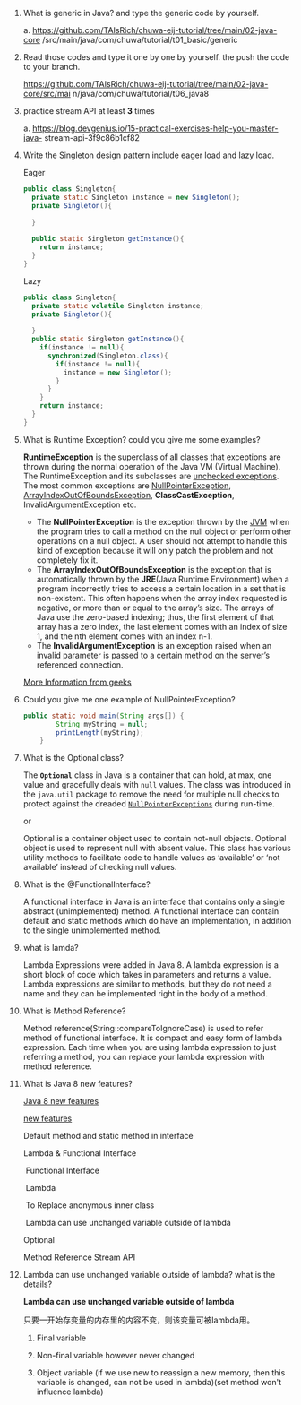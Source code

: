 1. What is generic in Java? and type the generic code by yourself.

   a. https://github.com/TAIsRich/chuwa-eij-tutorial/tree/main/02-java-core /src/main/java/com/chuwa/tutorial/t01_basic/generic

2. Read those codes and type it one by one by yourself. the push the code to your branch.

   https://github.com/TAIsRich/chuwa-eij-tutorial/tree/main/02-java-core/src/mai n/java/com/chuwa/tutorial/t06_java8

3. practice stream API at least **3** times

   a. https://blog.devgenius.io/15-practical-exercises-help-you-master-java- stream-api-3f9c86b1cf82

4. Write the Singleton design pattern include eager load and lazy load.

   Eager

   ```Java
   public class Singleton{
     private static Singleton instance = new Singleton();
     private Singleton(){
       
     }
     
     public static Singleton getInstance(){
       return instance;
     }
   }
   ```

   Lazy

   ```Java
   public class Singleton{
     private static volatile Singleton instance;
     private Singleton(){
       
     }
     public static Singleton getInstance(){
       if(instance != null){
         synchronized(Singleton.class){
           if(instance != null){
             instance = new Singleton();
           }
         }
       }
       return instance;
     }
   }
   ```

   

5. What is Runtime Exception? could you give me some examples?

   **RuntimeException** is the superclass of all classes that exceptions are thrown during the normal operation of the Java VM (Virtual Machine). The RuntimeException and its subclasses are [unchecked exceptions](https://www.google.com/url?client=internal-element-cse&cx=009682134359037907028:tj6eafkv_be&q=https://www.geeksforgeeks.org/checked-vs-unchecked-exceptions-in-java/&sa=U&ved=2ahUKEwiRiMjznP_sAhV4_3MBHbDuCtYQFjAAegQIABAC&usg=AOvVaw3B1vvu7Ab_7OyiJDZG8g2j). The most common exceptions are [NullPointerException](https://www.google.com/url?client=internal-element-cse&cx=009682134359037907028:tj6eafkv_be&q=https://www.geeksforgeeks.org/null-pointer-exception-in-java/&sa=U&ved=2ahUKEwj5zenEnf_sAhXA_XMBHQHzAuUQFjAAegQIBRAC&usg=AOvVaw1efWYJGuOZJPqaZe7uGNfK), [ArrayIndexOutOfBoundsException](https://www.google.com/url?client=internal-element-cse&cx=009682134359037907028:tj6eafkv_be&q=https://www.geeksforgeeks.org/understanding-array-indexoutofbounds-exception-in-java/&sa=U&ved=2ahUKEwj4tePNnf_sAhXymeYKHdAnBRkQFjAAegQIAxAC&usg=AOvVaw2RigQ00_BuOT6APVLX8YqE), **ClassCastException**, InvalidArgumentException etc.

   - The **NullPointerException** is the exception thrown by the [JVM](https://www.geeksforgeeks.org/jvm-works-jvm-architecture/) when the program tries to call a method on the null object or perform other operations on a null object. A user should not attempt to handle this kind of exception because it will only patch the problem and not completely fix it.
   - The **ArrayIndexOutOfBoundsException** is the exception that is automatically thrown by the **JRE**(Java Runtime Environment) when a program incorrectly tries to access a certain location in a set that is non-existent. This often happens when the array index requested is negative, or more than or equal to the array’s size. The arrays of Java use the zero-based indexing; thus, the first element of that array has a zero index, the last element comes with an index of size 1, and the nth element comes with an index n-1.
   - The **InvalidArgumentException** is an exception raised when an invalid parameter is passed to a certain method on the server’s referenced connection.

   [More Information from geeks](https://www.geeksforgeeks.org/java-program-to-handle-runtime-exceptions/)

6. Could you give me one example of NullPointerException?

   ```java
   public static void main(String args[]) {
           String myString = null;
           printLength(myString);
       }
   ```

   

7. What is the Optional class?

   The **`Optional`** class in Java is a container that can hold, at max, one value and gracefully deals with `null` values. The class was introduced in the `java.util` package to remove the need for multiple null checks to protect against the dreaded [`NullPointerExceptions`](https://www.educative.io/edpresso/how-to-resolve-the-javalangnullpointerexception) during run-time.

   or

   Optional is a container object used to contain not-null objects. Optional object is used to represent null with absent value. This class has various utility methods to facilitate code to handle values as ‘available’ or ‘not available’ instead of checking null values. 

   

8. What is the @FunctionalInterface?

   A functional interface in Java is an interface that contains only a single abstract (unimplemented) method. A functional interface can contain default and static methods which do have an implementation, in addition to the single unimplemented method.

9. what is lamda?

   Lambda Expressions were added in Java 8. A lambda expression is a short block of code which takes in parameters and returns a value. Lambda expressions are similar to methods, but they do not need a name and they can be implemented right in the body of a method.

10. What is Method Reference?

    Method reference(String::compareToIgnoreCase) is used to refer method of functional interface. It is compact and easy form of lambda expression. Each time when you are using lambda expression to just referring a method, you can replace your lambda expression with method reference.

11. What is Java 8 new features?

    [Java 8 new features](https://www.cnblogs.com/wmyskxz/p/13527583.html)

    [new features](https://juejin.cn/post/6962035387787116551)

    Default method and static method in interface 

    Lambda & Functional Interface

    ​	Functional Interface 

    ​	Lambda

    ​		To Replace anonymous inner class

    ​		Lambda can use unchanged variable outside of lambda 

    Optional

    Method Reference Stream API

12. Lambda can use unchanged variable outside of lambda? what is the details?

    **Lambda can use unchanged variable outside of lambda**

    只要一开始存变量的内存里的内容不变，则该变量可被lambda用。 

    1. Final variable

    2. Non-final variable however never changed

    3. Object variable (if we use new to reassign a new memory, then this variable is changed, can not be used in lambda)(set method won't influence lambda)